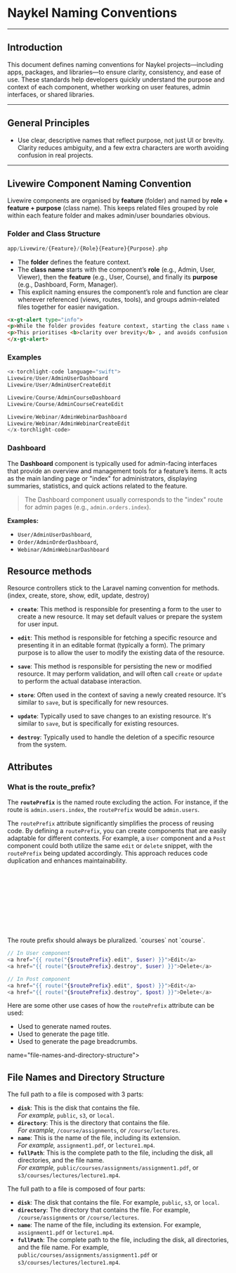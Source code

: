 # Naykel Naming Conventions

---

## Introduction

This document defines naming conventions for Naykel projects—including apps,
packages, and libraries—to ensure clarity, consistency, and ease of use. These
standards help developers quickly understand the purpose and context of each
component, whether working on user features, admin interfaces, or shared
libraries.

---

## General Principles

* Use clear, descriptive names that reflect purpose, not just UI or brevity.
  Clarity reduces ambiguity, and a few extra characters are worth avoiding
  confusion in real projects.

---

## Livewire Component Naming Convention

Livewire components are organised by **feature** (folder) and named by **role +
feature + purpose** (class name). This keeps related files grouped by role
within each feature folder and makes admin/user boundaries obvious.


### Folder and Class Structure

```php +torchlight-php
app/Livewire/{Feature}/{Role}{Feature}{Purpose}.php
```

* The **folder** defines the feature context.
* The **class name** starts with the component’s **role** (e.g., Admin, User,
  Viewer), then the **feature** (e.g., User, Course), and finally its
  **purpose** (e.g., Dashboard, Form, Manager).
* This explicit naming ensures the component’s role and function are clear
  wherever referenced (views, routes, tools), and groups admin-related files
  together for easier navigation.

```html +parse
<x-gt-alert type="info">
<p>While the folder provides feature context, starting the class name with the role (e.g., Admin) makes admin/user boundaries obvious and keeps admin-related files grouped together. This is especially helpful in large codebases.</p>
<p>This prioritises <b>clarity over brevity</b> , and avoids confusion across a growing codebase. </p>
</x-gt-alert>
```

### Examples

```swift +parse-code
<x-torchlight-code language="swift">
Livewire/User/AdminUserDashboard
Livewire/User/AdminUserCreateEdit

Livewire/Course/AdminCourseDashboard
Livewire/Course/AdminCourseCreateEdit

Livewire/Webinar/AdminWebinarDashboard
Livewire/Webinar/AdminWebinarCreateEdit
</x-torchlight-code>
```

### Dashboard

The **Dashboard** component is typically used for admin-facing interfaces that
provide an overview and management tools for a feature’s items. It acts as the
main landing page or "index" for administrators, displaying summaries,
statistics, and quick actions related to the feature.

> The Dashboard component usually corresponds to the "index" route for admin
> pages (e.g., `admin.orders.index`).

**Examples:** 
- `User/AdminUserDashboard`, 
- `Order/AdminOrderDashboard`,
- `Webinar/AdminWebinarDashboard`


<!-- these need to be reviewed chatgpt fucked them up! -->
<!-- 
* **Manager** Multi-section editor or viewer for a single resource. Use when
  managing tabs or sub-areas. <br> `Course/CourseManager` , `User/UserManager` ,
  `Course/StudentCourseManager`

* **Index** user-facing lists. Light overview of multiple items. <br>
  `Webinar/Index`, `Course/StudentIndex`, `Course/Index`

* **Form** Handles create/edit logic. Share across contexts where possible.
  Prefix if needed. <br> `User/Form` <br> `Webinar/AdminForm` <br> `Lesson/Form`


* **Viewer** Displays a single item or interactive view (e.g. media playback).
  <br> `Video/Viewer` <br> `Course/Viewer` <br> `Lesson/Viewer`

* **Show** Static read-only view of a single item. <br> `User/Show`,
  `Webinar/Show`

* **Modal**, **Button**, **Toggle** UI-specific or atomic components. <br>
  `Cart/AddToCartButton` <br> `Lesson/AdminContentToggle` <br>
    `Course/EnrolmentModal` -->

<!--  -->
<!--  -->
<!--  -->
<!--  -->
<!--  -->
<!--  -->
<!--  -->
<!--  -->
## Resource methods

Resource controllers stick to the Laravel naming convention for methods. (index,
create, store, show, edit, update, destroy)

- **`create`**: This method is responsible for presenting a form to the user to
  create a new resource. It may set default values or prepare the system for
  user input.

- **`edit`**: This method is responsible for fetching a specific resource and
  presenting it in an editable format (typically a form). The primary purpose is
  to allow the user to modify the existing data of the resource.

- **`save`**: This method is responsible for persisting the new or modified
  resource. It may perform validation, and will often call `create` or `update`
  to perform the actual database interaction.

- **`store`**: Often used in the context of saving a newly created resource.
  It's similar to `save`, but is specifically for new resources.

- **`update`**: Typically used to save changes to an existing resource. It's
  similar to `save`, but is specifically for existing resources.

- **`destroy`**: Typically used to handle the deletion of a specific resource
  from the system.








<!--  -->
<!--  -->
<!--  -->
<!--  -->
<!--  -->
<!--  -->
<!--  -->
<!--  -->

<!-- 
## Laravel Controllers and views

Generally controllers are named by the plural form of their corresponding
resource. This is to avoid naming collisions with models that are often equally
named.

Generally controllers are named by the plural form of their corresponding
resource because they often manage collections of resources. Moreover, it helps
avoid naming collisions with models that are often equally named.

On the other hand, Livewire components and other classes are often singular
(e.g., PostComponent), as they usually represent a single logical unit or
functionality.

```php +torchlight-php
class PostsController {  }
```

Similarly, view directories are also named in the plural form (posts.index) to
match their corresponding controller. This helps maintain a consistent and
predictable structure to avoid the confusion that could arise if, for example, a
controller named `PostsController` was associated with a view located at
`post/post.blade.php` instead of `posts/post.blade.php`.

```php +torchlight-php
// In PostsController
public function index() {
    return view('posts.index');
}
``` -->


## Attributes



### What is the route_prefix?

The **`routePrefix`** is the named route excluding the action. For instance, if
the route is `admin.users.index`, the `routePrefix` would be `admin.users`.

The `routePrefix` attribute significantly simplifies the process of reusing
code. By defining a `routePrefix`, you can create components that are easily
adaptable for different contexts. For example, a `User` component and a `Post`
component could both utilize the same `edit` or `delete` snippet, with the
`routePrefix` being updated accordingly. This approach reduces code duplication
and enhances maintainability.

<div class="bx warning flex va-c">
    <svg class="icon wh-4 fs0 mr-2"><use xlink:href="/svg/naykel-ui.svg#exclamation-circle"></use></svg>
    <div>The route prefix should always be pluralized. `courses` not `course`.</div>
</div>

```php +torchlight-php
// In User component
<a href="{{ route("{$routePrefix}.edit", $user) }}">Edit</a>
<a href="{{ route("{$routePrefix}.destroy", $user) }}">Delete</a>

// In Post component
<a href="{{ route("{$routePrefix}.edit", $post) }}">Edit</a>
<a href="{{ route("{$routePrefix}.destroy", $post) }}">Delete</a>
```

Here are some other use cases of how the `routePrefix` attribute can be used:

- Used to generate named routes.
- Used to generate the page title.
- Used to generate the page breadcrumbs.


name="file-names-and-directory-structure"></a>

## File Names and Directory Structure

The full path to a file is composed with 3 parts:

- **`disk`**: This is the disk that contains the file. <br> *For example,*
  `public`, `s3`, or `local`.
- **`directory`**: This is the directory that contains the file. <br> *For
  example,* `/course/assignments`, or `/course/lectures`.
- **`name`**: This is the name of the file, including its extension. <br> *For
  example,* `assignment1.pdf`, or `lecture1.mp4`.
- **`fullPath`**: This is the complete path to the file, including the disk, all
  directories, and the file name. <br>*For example,*
  `public/courses/assignments/assignment1.pdf`, or
  `s3/courses/lectures/lecture1.mp4`.


The full path to a file is composed of four parts:

- **`disk`**: The disk that contains the file. For example, `public`, `s3`, or
  `local`.
- **`directory`**: The directory that contains the file. For example,
  `/course/assignments` or `/course/lectures`.
- **`name`**: The name of the file, including its extension. For example,
  `assignment1.pdf` or `lecture1.mp4`.
- **`fullPath`**: The complete path to the file, including the disk, all
  directories, and the file name. For example,
  `public/courses/assignments/assignment1.pdf` or
  `s3/courses/lectures/lecture1.mp4`.



